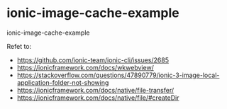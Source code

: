 # ionic-image-cache-example
ionic-image-cache-example

Refet to:
 - https://github.com/ionic-team/ionic-cli/issues/2685
 - https://ionicframework.com/docs/wkwebview/
 - https://stackoverflow.com/questions/47890779/ionic-3-image-local-application-folder-not-showing
 - https://ionicframework.com/docs/native/file-transfer/
 - https://ionicframework.com/docs/native/file/#createDir